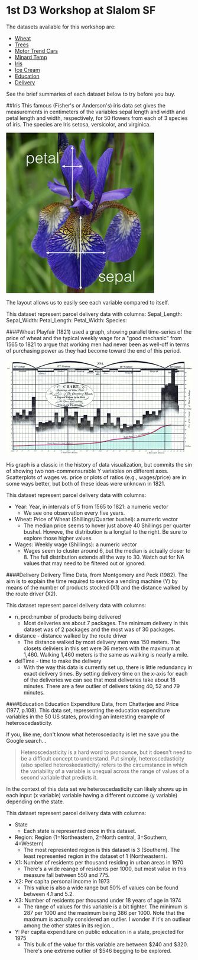 # 1st D3 Workshop at Slalom SF

The datasets available for this workshop are:
* [Wheat](https://github.com/rcrocker13/Slalom-SF-D3-Workshop-v0.0.0/blob/master/data/Wheat.csv)
* [Trees](https://github.com/rcrocker13/Slalom-SF-D3-Workshop-v0.0.0/blob/master/data/trees.csv)
* [Motor Trend Cars](https://github.com/rcrocker13/Slalom-SF-D3-Workshop-v0.0.0/blob/master/data/mtcars.csv)
* [Minard Temp](https://github.com/rcrocker13/Slalom-SF-D3-Workshop-v0.0.0/blob/master/data/Minard.temp.csv)
* [Iris](https://github.com/rcrocker13/Slalom-SF-D3-Workshop-v0.0.0/blob/master/data/iris.csv)
* [Ice Cream](https://github.com/rcrocker13/Slalom-SF-D3-Workshop-v0.0.0/blob/master/data/Icecream.csv)
* [Education](https://github.com/rcrocker13/Slalom-SF-D3-Workshop-v0.0.0/blob/master/data/education.csv)
* [Delivery](https://github.com/rcrocker13/Slalom-SF-D3-Workshop-v0.0.0/blob/master/data/delivery.csv)

See the brief summaries of each dataset below to try before you buy.

##Iris
This famous (Fisher's or Anderson's) iris data set gives the measurements in centimeters of the variables sepal length and width and petal length and width, respectively, for 50 flowers from each of 3 species of iris. The species are Iris setosa, versicolor, and virginica.

![Multi-plot of Iris dataset](https://github.com/rcrocker13/Slalom-SF-D3-Workshop-v0.0.0/blob/master/images/iris.png?raw=true)

The layout allows us to easily see each variable compared to itself.

This dataset represent parcel delivery data with columns:
Sepal_Length:
Sepal_Width:
Petal_Length:
Petal_Width:
Species:

####Wheat
Playfair (1821) used a graph, showing parallel time-series of the price of wheat and the typical weekly wage for a "good mechanic" from 1565 to 1821 to argue that working men had never been as well-off in terms of purchasing power as they had become toward the end of this period.

![Playfair's Wages and Wheat](https://github.com/rcrocker13/Slalom-SF-D3-Workshop-v0.0.0/blob/master/images/playfair-wages-wheat.png?raw=true)

His graph is a classic in the history of data visualization, but commits the sin of showing two non-commensurable Y variables on different axes. Scatterplots of wages vs. price or plots of ratios (e.g., wages/price) are in some ways better, but both of these ideas were unknown in 1821.

This dataset represent parcel delivery data with columns:
- Year: Year, in intervals of 5 from 1565 to 1821: a numeric vector
  - We see one observation every five years.
- Wheat: Price of Wheat (Shillings/Quarter bushel): a numeric vector
  - The median price seems to hover just above 40 Shillings per quarter bushel. Howeve, the distribution is a longtail to the right. Be sure to explore those higher values.
- Wages: Weekly wage (Shillings): a numeric vector
  - Wages seem to cluster around 6, but the median is actually closer to 8. The full distribution extends all the way to 30. Watch out for NA values that may need to be filtered out or ignored.

####Delivery
Delivery Time Data, from Montgomery and Peck (1982). The aim is to explain the time required to service a vending machine (Y) by means of the number of products stocked (X1) and the distance walked by the route driver (X2).

This dataset represent parcel delivery data with columns:
- n_prod:number of products being delivered
  - Most deliveries are about 7 packages. The minimum delivery in this dataset was of 2 packages and the most was of 30 packages.
- distance - distance walked by the route driver
  - The distance walked by most delivery men was 150 meters. The closets deliviers in this set were 36 meters with the maximum at 1,460. Walking 1,460 meters is the same as walking is nearly a mile.
- delTime - time to make the delivery
  - With the way this data is currently set up, there is little redundancy in exact delivery times. By setting delivery time on the x-axis for each of the deliveries we can see that most deliveries take about 18 minutes. There are a few outlier of delivers taking 40, 52 and 79 minutes.

####Education
Education Expenditure Data, from Chatterjee and Price (1977, p.108). This data set, representing the education expenditure variables in the 50 US states, providing an interesting example of heteroscedasticity.

If you, like me, don't know what heteroscedacity is let me save you the Google search...
> Heteroscedasticity is a hard word to pronounce, but it doesn't need to be a difficult concept to understand. Put simply, heteroscedasticity (also spelled heteroskedasticity) refers to the circumstance in which the variability of a variable is unequal across the range of values of a second variable that predicts it.

In the context of this data set we heteroscedasticity can likely shows up in each input (x variable) variable having a different outcome (y variable) depending on the state.

This dataset represent parcel delivery data with columns:
- State
  - Each state is represented once in this dataset.
- Region: Region (1=Northeastern, 2=North central, 3=Southern, 4=Western)
  - The most represented region is this dataset is 3 (Southern). The least represented region in the dataset of 1 (Northeastern).
- X1: Number of residents per thousand residing in urban areas in 1970
  - There's a wide reange of residents per 1000, but most value in this measure fall between 550 and 775.
- X2: Per capita personal income in 1973
  - This value is also a wide range but 50% of values can be found between 4.1 and 5.2.
- X3: Number of residents per thousand under 18 years of age in 1974
  - The range of values for this variable is a bit tighter. The minimum is 287 per 1000 and the maximum being 386 per 1000. Note that the maximum is actually considered an outlier. I wonder if it's an outliear among the other states in its region...
- Y: Per capita expenditure on public education in a state, projected for 1975
  - This bulk of the value for this variable are between $240 and $320. There's one extreme outlier of $546 begging to be explored.